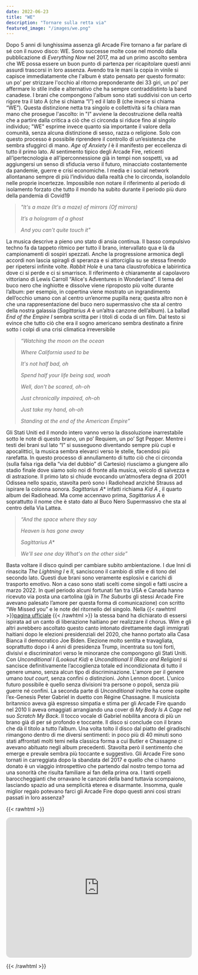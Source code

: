 ```yaml
---
date: 2022-06-23
title: "WE"
description: "Tornare sulla retta via"
featured_image: "/images/we.png"
---
```


Dopo 5 anni di lunghissima assenza gli Arcade Fire tornano a far parlare di sé con il nuovo disco: WE. 
Sono successe molte cose nel mondo dalla pubblicazione di *Everything Now* nel 2017, ma ad un primo ascolto sembra che WE possa essere un buon punto di partenza per ricapitolare questi anni assurdi trascorsi in loro assenza.
Avendo tra le mani la copia in vinile si capisce immediatamente che l'album è stato pensato per questo formato: un po' per strizzare l'occhio al ritorno preponderante dei 33 giri, un po' per affermare lo stile indie e alternativo che ha sempre contraddistinto la band canadese. I brani che compongono l'album sono stati suddivisi con un certo rigore  tra il lato A (che si chiama “I”) ed il lato B (che invece si chiama “WE”). Questa distinzione netta tra singolo e collettività si fa chiara man mano che prosegue l'ascolto: in "I" avviene la decostruzione della realtà che a partire dalla critica a ciò che ci circonda si riduce fino al singolo individuo; "WE" esprime invece quanto sia importante il valore della comunità, senza alcuna distinzione di sesso, razza o religione. Solo con questo processo è possibile riprendere il controllo di un’esistenza che sembra sfuggirci di mano.
*Age of Anxiety I* è il manifesto per eccellenza di tutto il primo lato. Al sentimento tipico degli Arcade Fire, reticenti all’ipertecnologia e all'iperconnessione già in tempi non sospetti, va ad aggiungersi un senso di sfiducia verso il futuro, minacciato costantemente da pandemie, guerre e crisi economiche. I media e i social network allontanano sempre di più l’individuo dalla realtà che lo circonda, isolandolo nelle proprie incertezze. Impossibile non notare il riferimento al periodo di isolamento forzato che tutto il mondo ha subito durante il periodo più duro della pandemia di Covid19 

> *"It's a maze (It's a maze) of mirrors (Of mirrors)*
>
> *It’s a hologram of a ghost*
>
> *And you can't quite touch it"*

La musica descrive a pieno uno stato di ansia continua. Il basso compulsivo techno fa da tappeto ritmico per tutto il brano, intervallato qua e là da campionamenti di sospiri spezzati. Anche la progressione armonica degli accordi non lascia spiragli di speranza e si attorciglia su se stessa finendo per ripetersi infinite volte.
*Rabbit Hole* è una tana claustrofobica e labirintica dove ci si perde e ci si smarrisce. Il riferimento è chiaramente al capolavoro vittoriano di Lewis Carroll “Alice's Adventures in Wonderland”. Il tema del buco nero che inghiotte e dissolve viene riproposto più volte durante l’album: per esempio,  in copertina viene mostrato un ingrandimento dell’occhio umano con al centro un’enorme pupilla nera; questa altro non è che una rappresentazione del buco nero supermassivo che sta al centro della nostra galassia (*Sagittarius A* è un’altra canzone dell’album). La ballad *End of the Empire I* sembra scritta per i titoli di coda di un film. Dal testo si evince che tutto ciò che era il sogno americano sembra destinato a finire sotto i colpi di una crisi climatica irreversibile 
> *“Watching the moon on the ocean*
>
> *Where California used to be*
>
> *It's not half bad, oh*
>
> *Spend half your life being sad, woah*
>
> *Well, don't be scared, oh-oh*
>
> *Just chronically impaired, oh-oh*
>
> *Just take my hand, oh-oh*
>
> *Standing at the end of the American Empire”*

Gli Stati Uniti ed il mondo intero vanno verso la dissoluzione inarrestabile sotto le note di questo brano, un po’ Requiem, un po’ Sgt Pepper. 
Mentre i testi dei brani sul lato “I” si susseguono diventando sempre più cupi e apocalittici, la musica sembra elevarci verso le stelle, facendosi più rarefatta. In questo processo di annullamento di tutto ciò che ci circonda (sulla falsa riga della “via del dubbio” di Cartesio) riusciamo a giungere allo stadio finale dove siamo solo noi di fronte alla musica, veicolo di salvezza e di astrazione. Il primo lato si chiude evocando un’atmosfera degna di 2001 Odissea nello spazio, stavolta però sono i Radiohead anziché Strauss ad ispirare la colonna sonora.
*Sagittarius A** infatti richiama *Kid A* , il quarto album dei Radiohead. Ma come accennavo prima, *Sagittarius A* è soprattutto il nome che è stato dato al Buco Nero Supermassivo che sta al centro della Via Lattea. 
> *“And the space where they say*
>
> *Heaven is has gone away*
>
> *Sagittarius A**
>
> *We'll see one day*
> *What's on the other side”*

Basta voltare il disco quindi per cambiare subito ambientazione. I due Inni di rinascita *The Lightning I* e *II*, sanciscono il cambio di stile e di tono del secondo lato. Questi due brani sono veramente esplosivi e carichi di trasporto emotivo. Non a caso sono stati scelti come singoli e fatti uscire a marzo 2022. In quel periodo alcuni fortunati fan tra USA e Canada hanno ricevuto via posta una cartolina (già in *The Suburbs* gli stessi Arcade Fire avevano palesato l’amore per questa forma di comunicazione) con scritto “We Missed you” e le note del ritornello del singolo. Nella {{< rawhtml >}}<a href="https://www.arcadefire.com/news/article/#news-48151" target="_blank">pagina ufficiale</a> {{< /rawhtml >}} la stessa band ha dichiarato di essersi ispirata ad un canto di liberazione haitiano per realizzare il chorus. Wim e gli altri avrebbero ascoltato questo canto intonato direttamente dagli immigrati haitiani dopo le elezioni presidenziali del 2020, che hanno portato alla Casa Bianca il democratico Joe Biden. Elezione molto sentita e travagliata, soprattutto dopo i 4 anni di presidenza Trump, incentrata su toni forti, divisivi e discriminatori verso le minoranze che compongono gli Stati Uniti.
Con *Unconditional I (Lookout Kid)* e *Unconditional II (Race and Religion)* si sancisce definitivamente l’accoglienza totale ed incondizionata di tutto il genere umano, senza alcun tipo di discriminazione. L'amore per il genere umano *tout court*, senza confini o distinzioni. John Lennon docet. L'unico futuro possibile è quello senza divisioni tra persone o popoli, senza più guerre né confini.
La seconda parte di *Unconditional* inoltre ha come ospite l’ex-Genesis Peter Gabriel in duetto con Régine Chassagne. Il musicista britannico aveva già espresso simpatia e stima per gli Arcade Fire quando nel 2010 li aveva omaggiati arrangiando una cover di *My Body Is A Cage* nel suo *Scratch My Back*. Il tocco vocale di Gabriel nobilita ancora di più un brano già di per sé profondo e toccante.
Il disco si conclude con il brano che dà il titolo a tutto l’album.
Una volta tolto il disco dal piatto del giradischi rimangono dentro di me diversi sentimenti: in poco più di 40 minuti sono stati affrontati molti temi nella classica forma a cui Butler e Chassagne ci avevano abituato negli album precedenti. Stavolta però il sentimento che emerge e prevale sembra più toccante e suggestivo. Gli Arcade Fire sono tornati in carreggiata dopo la sbandata del 2017 e quello che ci hanno donato è un viaggio introspettivo che partendo dal nostro tempo torna ad una sonorità che risulta familiare ai fan della prima ora. I tanti orpelli baroccheggianti che ornavano le canzoni della band tuttavia scompaiono, lasciando spazio ad una semplicità eterea e disarmante. Insomma, quale miglior regalo potevano farci gli Arcade Fire dopo questi anni così strani passati in loro assenza?
  



{{< rawhtml >}}
  <br/>
  <p class="speshal-fancy-custom">
    <iframe style="border-radius:12px" src="https://open.spotify.com/embed/album/2sAePf08xIp4tnDlMUCV8B?utm_source=generator" width="100%" height="380" frameBorder="0" allowfullscreen="" allow="autoplay; clipboard-write; encrypted-media; fullscreen; picture-in-picture"></iframe>
  </p>
{{< /rawhtml >}}
